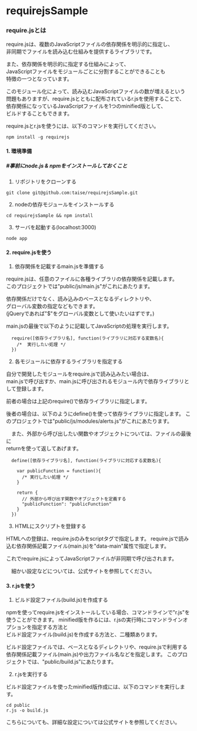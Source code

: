 requirejsSample
===============

### require.jsとは

require.jsは、複数のJavaScriptファイルの依存関係を明示的に指定し、  
非同期でファイルを読み込む仕組みを提供するライブラリです。  

また、依存関係を明示的に指定する仕組みによって、  
JavaScriptファイルをモジュールごとに分割することができることも  
特徴の一つとなっています。  
  
このモジュール化によって、読み込むJavaScriptファイルの数が増えるという  
問題もありますが、require.jsとともに配布されているr.jsを使用することで、  
依存関係になっているJavaScriptファイルを1つのminified版として、  
ビルドすることもできます。

require.jsとr.jsを使うには、以下のコマンドを実行してください。

```
npm install -g requirejs
```



#### 1. 環境準備

##### #事前にnode.js & npmをインストールしておくこと

1. リポジトリをクローンする

```
git clone git@github.com:taise/requirejsSample.git
```
2. nodeの依存モジュールをインストールする

```
cd requirejsSample && npm install
```

3. サーバを起動する(localhost:3000)

```
node app
```

#### 2. require.jsを使う

1. 依存関係を記載するmain.jsを準備する

  require.jsは、任意のファイルに各種ライブラリの依存関係を記載します。  
  このプロジェクトでは"public/js/main.js"がこれにあたります。  

  依存関係だけでなく、読み込みのベースとなるディレクトリや、  
  グローバル変数の指定などもできます。  
  (jQueryであれば"$"をグローバル変数として使いたいはずです。)

  main.jsの最後で以下のように記載してJavaScriptの処理を実行します。


```
  require([依存ライブラリ名], function(ライブラリに対応する変数名){
    /*  実行したい処理 */
  })
```


2. 各モジュールに依存するライブラリを指定する

  自分で開発したモジュールをrequire.jsで読み込みたい場合は、  
  main.jsで呼び出すか、main.jsに呼び出されるモジュール内で依存ライブラリとして登録します。
  
  前者の場合は上記のrequire()で依存ライブラリに指定します。 
  
  後者の場合は、以下のようにdefine()を使って依存ライブラリに指定します。
  このプロジェクトでは"public/js/modules/alerts.js"がこれにあたります。

　また、外部から呼び出したい関数やオブジェクトについては、ファイルの最後に  
  returnを使って返してあげます。
  
```
  define([依存ライブラリ名], function(ライブラリに対応する変数名){
    
    var publicFunction = function(){
      /* 実行したい処理 */
    }
    
    return {
      // 外部から呼び出す関数やオブジェクトを定義する
      "publicFunction": "publicFunction"
    }
  })
```

3. HTMLにスクリプトを登録する

  HTMLへの登録は、require.jsのみをscriptタグで指定します。
  require.jsで読み込む依存関係記載ファイル(main.js)を"data-main"属性で指定します。
  
  これでrequire.jsによってJavaScriptファイルが非同期で呼び出されます。
  
  
　細かい設定などについては、公式サイトを参照してください。


#### 3. r.jsを使う

1. ビルド設定ファイル(build.js)を作成する

  npmを使ってrequire.jsをインストールしている場合、コマンドラインで"r.js"を使うことができます。
  minified版を作るには、r.jsの実行時にコマンドラインオプションを指定する方法と  
  ビルド設定ファイル(build.js)を作成する方法と、二種類あります。

  ビルド設定ファイルでは、ベースとなるディレクトリや、require.jsで利用する  
  依存関係記載ファイル(main.js)や出力ファイル名などを指定します。
  このプロジェクトでは、"public/build.js"にあたります。

2. r.jsを実行する

  ビルド設定ファイルを使ったminified版作成には、以下のコマンドを実行します。
  
```
cd public
r.js -o build.js
```

  こちらについても、詳細な設定については公式サイトを参照してください。
  
